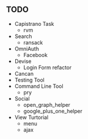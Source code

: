 ## TODO 

* Capistrano Task
  - rvm 
* Search
  - ransack
* OmniAuth
  - Facebook
* Devise
  - Login Form refactor
* Cancan
* Testing Tool
* Command Line Tool
  - pry
* Social
  - open_graph_helper
  - google_plus_one_helper
* View Turtorial
  - menu
  - ajax
